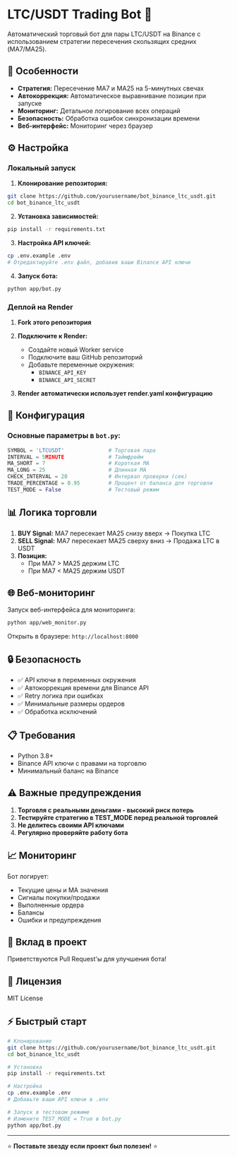 # LTC/USDT Trading Bot 🚀

Автоматический торговый бот для пары LTC/USDT на Binance с использованием стратегии пересечения скользящих средних (MA7/MA25).

## 🎯 Особенности

- **Стратегия:** Пересечение MA7 и MA25 на 5-минутных свечах
- **Автокоррекция:** Автоматическое выравнивание позиции при запуске
- **Мониторинг:** Детальное логирование всех операций
- **Безопасность:** Обработка ошибок синхронизации времени
- **Веб-интерфейс:** Мониторинг через браузер

## ⚙️ Настройка

### Локальный запуск

1. **Клонирование репозитория:**
```bash
git clone https://github.com/yourusername/bot_binance_ltc_usdt.git
cd bot_binance_ltc_usdt
```

2. **Установка зависимостей:**
```bash
pip install -r requirements.txt
```

3. **Настройка API ключей:**
```bash
cp .env.example .env
# Отредактируйте .env файл, добавив ваши Binance API ключи
```

4. **Запуск бота:**
```bash
python app/bot.py
```

### Деплой на Render

1. **Fork этого репозитория**
2. **Подключите к Render:**
   - Создайте новый Worker service
   - Подключите ваш GitHub репозиторий
   - Добавьте переменные окружения:
     - `BINANCE_API_KEY`
     - `BINANCE_API_SECRET`

3. **Render автоматически использует render.yaml конфигурацию**

## 🔧 Конфигурация

### Основные параметры в `bot.py`:

```python
SYMBOL = 'LTCUSDT'              # Торговая пара
INTERVAL = 5MINUTE              # Таймфрейм
MA_SHORT = 7                    # Короткая MA
MA_LONG = 25                    # Длинная MA
CHECK_INTERVAL = 20             # Интервал проверки (сек)
TRADE_PERCENTAGE = 0.95         # Процент от баланса для торговли
TEST_MODE = False               # Тестовый режим
```

## 📊 Логика торговли

1. **BUY Signal:** MA7 пересекает MA25 снизу вверх → Покупка LTC
2. **SELL Signal:** MA7 пересекает MA25 сверху вниз → Продажа LTC в USDT
3. **Позиция:** 
   - При MA7 > MA25 держим LTC
   - При MA7 < MA25 держим USDT

## 🌐 Веб-мониторинг

Запуск веб-интерфейса для мониторинга:

```bash
python app/web_monitor.py
```

Открыть в браузере: `http://localhost:8000`

## 🔒 Безопасность

- ✅ API ключи в переменных окружения
- ✅ Автокоррекция времени для Binance API
- ✅ Retry логика при ошибках
- ✅ Минимальные размеры ордеров
- ✅ Обработка исключений

## 📋 Требования

- Python 3.8+
- Binance API ключи с правами на торговлю
- Минимальный баланс на Binance

## ⚠️ Важные предупреждения

1. **Торговля с реальными деньгами - высокий риск потерь**
2. **Тестируйте стратегию в TEST_MODE перед реальной торговлей**
3. **Не делитесь своими API ключами**
4. **Регулярно проверяйте работу бота**

## 📈 Мониторинг

Бот логирует:
- Текущие цены и MA значения
- Сигналы покупки/продажи
- Выполненные ордера
- Балансы
- Ошибки и предупреждения

## 🤝 Вклад в проект

Приветствуются Pull Request'ы для улучшения бота!

## 📄 Лицензия

MIT License

## ⚡ Быстрый старт

```bash
# Клонирование
git clone https://github.com/yourusername/bot_binance_ltc_usdt.git
cd bot_binance_ltc_usdt

# Установка
pip install -r requirements.txt

# Настройка
cp .env.example .env
# Добавьте ваши API ключи в .env

# Запуск в тестовом режиме
# Измените TEST_MODE = True в bot.py
python app/bot.py
```

---

⭐ **Поставьте звезду если проект был полезен!** ⭐
